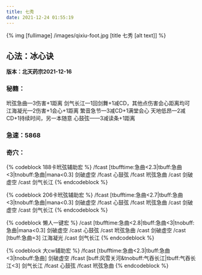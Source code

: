 ```yaml
---
title: 七秀
date: 2021-12-24 01:55:19
---
```

{% img [fullimage] /images/qixiu-foot.jpg [title 七秀 [alt text]] %}
## 心法：冰心诀

**版本：北天药宗2021-12-16**

### 秘籍：
玳弦急曲—3伤害+1距离
剑气长江—1回剑舞+1减CD，其他点伤害会心距离均可
江海凝光—2伤害+1会心+1距离
繁音急节—3减CD+1满堂会心
天地低昂—2减CD+1持续时间，另一本随意
心鼓弦——3减读条+1距离

### 急速：5868

### 奇穴：
{% codeblock 188卡玳弦辅助宏 %}
/fcast [tbufftime:急曲<2.3|tbuff:急曲<3|tnobuff:急曲|mana<0.3] 剑破虚空
/fcast 心鼓弦
/fcast 玳弦急曲
/cast 剑破虚空
/cast 剑气长江
{% endcodeblock %}

{% codeblock 206卡玳弦辅助宏 %}
/fcast [tbufftime:急曲<2.7|tbuff:急曲<3|tnobuff:急曲|mana<0.3] 剑破虚空
/fcast 心鼓弦
/fcast 玳弦急曲
/cast 剑破虚空
/cast 剑气长江
{% endcodeblock %}

{% codeblock 懒人一键宏 %}
/cast [tbufftime:急曲<2.8|tbuff:急曲<3|tnobuff:急曲|mana<0.3] 剑破虚空
/cast 心鼓弦
/cast 玳弦急曲
/cast 剑破虚空
/cast [tbuff:急曲=3] 江海凝光
/cast 剑气长江
{% endcodeblock %}

{% codeblock 大cw辅助宏 %}
/fcast [tbufftime:急曲<2.3|tbuff:急曲<3|tnobuff:急曲] 剑破虚空
/fcast [buff:风雪关河&tnobuff:气吞长江|tbuff:气吞长江<3] 剑气长江
/fcast 心鼓弦
/fcast 玳弦急曲
{% endcodeblock %}

